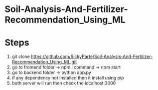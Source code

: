 # Soil-Analysis-And-Fertilizer-Recommendation_Using_ML
# Steps
1. git clone https://github.com/RickyParte/Soil-Analysis-And-Fertilizer-Recommendation_Using_ML.git
2. go to frontend folder -> npm i command -> npm start
3. go to backend folder -> python app.py
4. if any dependency not installed then it install using pip
5. both server will run then check the localhost:3000
   
